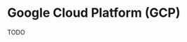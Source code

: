 # Google Cloud Platform (GCP)

<!--
https://app.pluralsight.com/library/courses/serverless-data-processing-dataflow-foundations/table-of-contents
https://www.linkedin.com/learning/google-cloud-platform-gcp-essential-training-for-developers/kicking-off-your-gcp-development
-->

TODO
